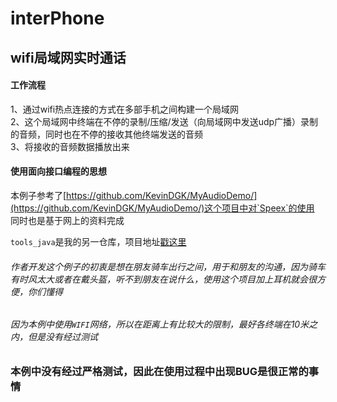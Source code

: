 # interPhone
## wifi局域网实时通话

#### 工作流程
1、通过wifi热点连接的方式在多部手机之间构建一个局域网  
2、这个局域网中终端在不停的录制/压缩/发送（向局域网中发送udp广播）录制的音频，同时也在不停的接收其他终端发送的音频  
3、将接收的音频数据播放出来
#### 使用面向接口编程的思想

本例子参考了[https://github.com/KevinDGK/MyAudioDemo/](https://github.com/KevinDGK/MyAudioDemo/)这个项目中对`Speex`的使用  
同时也是基于网上的资料完成

`tools_java`是我的另一仓库，项目地址[戳这里](https://github.com/a453826252/android_tools_library_java)

###### 作者开发这个例子的初衷是想在朋友骑车出行之间，用于和朋友的沟通，因为骑车有时风太大或者在戴头盔，听不到朋友在说什么，使用这个项目加上耳机就会很方便，你们懂得
###### 因为本例中使用`WIFI`网络，所以在距离上有比较大的限制，最好各终端在10米之内，但是没有经过测试
### 本例中没有经过严格测试，因此在使用过程中出现BUG是很正常的事情
